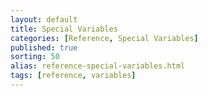 ```yaml
---
layout: default
title: Special Variables 
categories: [Reference, Special Variables]
published: true
sorting: 50
alias: reference-special-variables.html
tags: [reference, variables]
---
```


